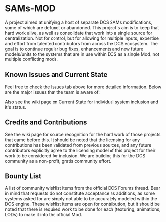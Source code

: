 # SAMs-MOD
A project aimed at unifying a host of separate DCS SAMs modifications, some of which are defunct or abandoned.   This project's aim is to keep that hard work alive, as well as consolidate that work into a single source for centralization.  Not for control, but for allowing for multiple inputs, expertise and effort from talented contributors from across the DCS ecosystem.   The goal is to continue regular bug fixes, enhancements and new future models/units to the systems that are in use within DCS as a single Mod, not multiple conflicting mods.


## Known Issues and Current State
Feel free to check the [Issues](https://github.com/dcs-sams/SAMs-MOD/issues) tab above for more detailed information.  Below are the major issues that the team is aware of:


Also see the wiki page on Current State for individual system inclusion and it's status.


## Credits and Contributions
See the wiki page for source recognition for the hard work of those projects that came before this. It should be noted that the licensing for any contributions has been validated from previous sources, and any future contributors explicitly agree to the licensing model of this project for their work to be considered for inclusion.  We are building this for the DCS community as a non-profit, gratis community effort.


## Bounty List
A list of community wishlist items from the official DCS Forums thread. Bear in mind that requests do not constitute acceptance as additions, as some systems asked for are simply not able to be accurately modeled within the DCS engine. These wishlist items are open for contribution, but it should be noted that there is required work to be done for each (texturing, animations, LODs) to make it into the official Mod.
